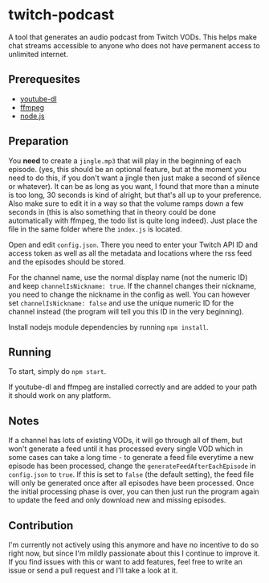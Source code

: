 # twitch-podcast
A tool that generates an audio podcast from Twitch VODs.
This helps make chat streams accessible to anyone who does not have permanent access to unlimited internet.

## Prerequesites
- [youtube-dl](https://github.com/ytdl-org/youtube-dl)
- [ffmpeg](https://ffmpeg.org/download.html)
- [node.js](https://nodejs.org/)

## Preparation
You **need** to create a `jingle.mp3` that will play in the beginning of each episode. (yes, this should be an optional feature, but at the moment you need to do this, if you don't want a jingle then just make a second of silence or whatever). It can be as long as you want, I found that more than a minute is too long, 30 seconds is kind of alright, but that's all up to your preference. Also make sure to edit it in a way so that the volume ramps down a few seconds in (this is also something that in theory could be done automatically with ffmpeg, the todo list is quite long indeed). Just place the file in the same folder where the `index.js` is located.

Open and edit `config.json`. There you need to enter your Twitch API ID and access token as well as all the metadata and locations where the rss feed and the episodes should be stored.

For the channel name, use the normal display name (not the numeric ID) and keep `channelIsNickname: true`. If the channel changes their nickname, you need to change the nickname in the config as well. You can however set `channelIsNickname: false` and use the unique numeric ID for the channel instead (the program will tell you this ID in the very beginning).

Install nodejs module dependencies by running `npm install`.

## Running

To start, simply do `npm start`.

If youtube-dl and ffmpeg are installed correctly and are added to your path it should work on any platform.


## Notes

If a channel has lots of existing VODs, it will go through all of them, but won't generate a feed until it has processed every single VOD which in some cases can take a long time - to generate a feed file everytime a new episode has been processed, change the `generateFeedAfterEachEpisode` in `config.json` to `true`. If this is set to `false` (the default setting), the feed file will only be generated once after all episodes have been processed. Once the initial processing phase is over, you can then just run the program again to update the feed and only download new and missing episodes.

## Contribution
I'm currently not actively using this anymore and have no incentive to do so right now, but since I'm mildly passionate about this I continue to improve it. If you find issues with this or want to add features, feel free to write an issue or send a pull request and I'll take a look at it.